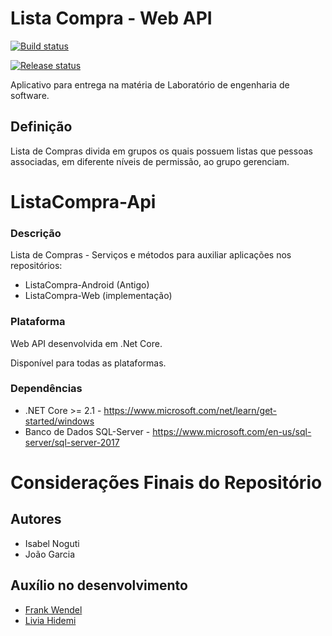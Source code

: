 # Lista Compra - Web API

[![Build status](https://pythonpythonics.visualstudio.com/ListaCompra/_apis/build/status/OurList-Api-ASP.NET-Core-CI)](https://pythonpythonics.visualstudio.com/ListaCompra/_build/latest?definitionId=10)

[![Release status](https://pythonpythonics.vsrm.visualstudio.com/_apis/public/Release/badge/bf5fa160-2da7-431e-95d4-3c37e142d1ef/3/3)](https://pythonpythonics.visualstudio.com/ListaCompra/_release?definitionId=3)

Aplicativo para entrega na matéria de Laboratório de engenharia de software.

## Definição

Lista de Compras divida em grupos os quais possuem listas que pessoas associadas, em diferente níveis de permissão, ao grupo gerenciam.

# ListaCompra-Api

### Descrição

Lista de Compras - Serviços e métodos para auxiliar aplicações nos repositórios:
* ListaCompra-Android (Antigo)
* ListaCompra-Web (implementação)

### Plataforma

Web API desenvolvida em .Net Core.

Disponível para todas as plataformas.

### Dependências

* .NET Core >= 2.1 - https://www.microsoft.com/net/learn/get-started/windows
* Banco de Dados SQL-Server - https://www.microsoft.com/en-us/sql-server/sql-server-2017

# Considerações Finais do Repositório

## Autores

* Isabel Noguti
* João Garcia

## Auxílio no desenvolvimento

* [Frank Wendel](https://github.com/FrankWendel)
* [Livia Hidemi](https://github.com/hidemitakiya)
